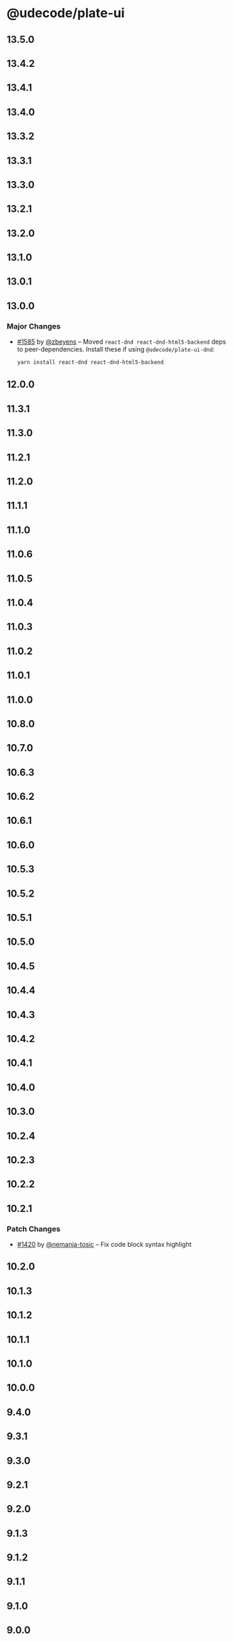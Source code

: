 # @udecode/plate-ui

## 13.5.0

## 13.4.2

## 13.4.1

## 13.4.0

## 13.3.2

## 13.3.1

## 13.3.0

## 13.2.1

## 13.2.0

## 13.1.0

## 13.0.1

## 13.0.0

### Major Changes

- [#1585](https://github.com/udecode/plate/pull/1585) by [@zbeyens](https://github.com/zbeyens) – Moved `react-dnd react-dnd-html5-backend` deps to peer-dependencies. Install these if using `@udecode/plate-ui-dnd`:
  ```bash
  yarn install react-dnd react-dnd-html5-backend
  ```

## 12.0.0

## 11.3.1

## 11.3.0

## 11.2.1

## 11.2.0

## 11.1.1

## 11.1.0

## 11.0.6

## 11.0.5

## 11.0.4

## 11.0.3

## 11.0.2

## 11.0.1

## 11.0.0

## 10.8.0

## 10.7.0

## 10.6.3

## 10.6.2

## 10.6.1

## 10.6.0

## 10.5.3

## 10.5.2

## 10.5.1

## 10.5.0

## 10.4.5

## 10.4.4

## 10.4.3

## 10.4.2

## 10.4.1

## 10.4.0

## 10.3.0

## 10.2.4

## 10.2.3

## 10.2.2

## 10.2.1

### Patch Changes

- [#1420](https://github.com/udecode/plate/pull/1420) by [@nemanja-tosic](https://github.com/nemanja-tosic) – Fix code block syntax highlight

## 10.2.0

## 10.1.3

## 10.1.2

## 10.1.1

## 10.1.0

## 10.0.0

## 9.4.0

## 9.3.1

## 9.3.0

## 9.2.1

## 9.2.0

## 9.1.3

## 9.1.2

## 9.1.1

## 9.1.0

## 9.0.0
